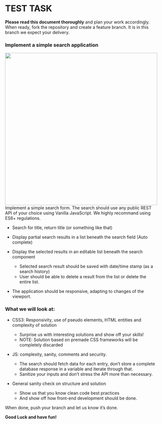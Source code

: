 # TEST TASK #

**Please read this document thoroughly** and plan your work accordingly.
When ready, fork the repository and create a feature branch. It is in this branch we
expect your delivery.

### Implement a simple search application ###

<img src="https://github.com/ebrahimm2020/test-task/blob/main/search.jpg" style="width: 500px">
Implement a simple search form. The search should use any public REST API of your
choice using Vanilla JavaScript. We highly recommand using ES6+ regulations.

- Search for title, return title (or something like that)
- Display partial search results in a list beneath the search field (Auto complete)
- Display the selected results in an editable list beneath the search component 

  * Selected search result should be saved with date/time stamp (as a
search history)
  * User should be able to delete a result from the list or delete the entire
list.

- The application should be responsive, adapting to changes of the viewport. 

### What we will look at: ###
- CSS3: Responsivity, use of pseudo elements, HTML entities and complexity
of solution
  * Surprise us with interesting solutions and show off your skills!
  * NOTE: Solution based on premade CSS frameworks will be completely discarded

- JS: complexity, sanity, comments and security.
  * The search should fetch data for each entry, don’t store a complete
database response in a variable and iterate through that.
  * Sanitize your inputs and don’t stress the API more than necessary.

- General sanity check on structure and solution
  * Show us that you know clean code best practices
  * And show off how front-end development should be done.


When done, push your branch and let us know it’s done.

**Good Luck and have fun!**
